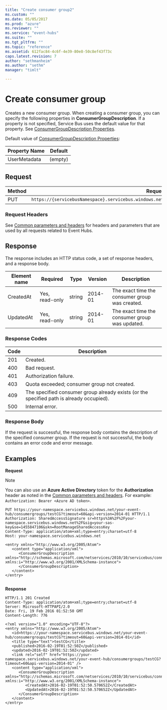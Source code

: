 ```yaml
---
title: "Create consumer group2"
ms.custom: ""
ms.date: 05/05/2017
ms.prod: "azure"
ms.reviewer: ""
ms.service: "event-hubs"
ms.suite: ""
ms.tgt_pltfrm: ""
ms.topic: "reference"
ms.assetid: 612fac84-4c6f-4e39-80e8-50c8ef43f73c
caps.latest.revision: 7
author: "sethmanheim"
ms.author: "sethm"
manager: "timlt"

---
```


# Create consumer group

Creates a new consumer group. When creating a consumer group, you can specify the following properties in **ConsumerGroupDescription**. If a property is not specified, Service Bus uses the default value for that property.  See [ConsumerGroupDescription Properties](/dotnet/api/microsoft.servicebus.messaging.consumergroupdescription).  
  
 Default value of [ConsumerGroupDescription Properties](/dotnet/api/microsoft.servicebus.messaging.consumergroupdescription):  
  
|Property Name|Default|  
|-------------------|-------------|  
|UserMetadata|(empty)|  
  
## Request  
  
|Method|Request URI|  
|------------|-----------------|  
|PUT|`https://{servicebusNamespace}.servicebus.windows.net/{eventHubPath}/consumergroups/{consumergroupName}`|  
  
### Request Headers  

See [Common parameters and headers](event-hubs-management-rest.md) for headers and parameters that are used by all requests related to Event Hubs.  
  
## Response  

The response includes an HTTP status code, a set of response headers, and a response body.  
  
|Element name|Required|Type|Version|Description|  
|------------------|--------------|----------|-------------|-----------------|  
|CreatedAt|Yes, read-only|string|2014-01|The exact time the consumer group was created.|  
|UpdatedAt|Yes, read-only|string|2014-01|The exact time the consumer group was updated.|  
  
### Response Codes  
  
|Code|Description|  
|----------|-----------------|  
|201|Created.|  
|400|Bad request.|  
|401|Authorization failure.|  
|403|Quota exceeded; consumer group not created.|  
|409|The specified consumer group already exists (or the specified path is already occupied).|  
|500|Internal error.|  
  
### Response Body  

If the request is successful, the response body contains the description of the specified consumer group. If the request is not successful, the body contains an error code and error message.  
  
## Examples  

**Request**  

> [!NOTE]
> You can also use an **Azure Active Directory** token for the **Authorization** header as noted in the [Common parameters and headers](event-hubs-management-rest.md). For example: `Authorization: Bearer <Azure AD token>`.
  
```  
PUT https://your-namespace.servicebus.windows.net/your-event-hub/consumergroups/testCG?timeout=60&api-version=2014-01 HTTP/1.1  
Authorization: SharedAccessSignature sr=https%3A%2F%2Fyour-namespace.servicebus.windows.net%2F&sig=your-sas-key&se=1455847106&skn=RootManageSharedAccessKey  
Content-Type: application/atom+xml;type=entry;charset=utf-8  
Host: your-namespace.servicebus.windows.net  
  
<entry xmlns="http://www.w3.org/2005/Atom">  
   <content type="application/xml">  
      <ConsumerGroupDescription xmlns="http://schemas.microsoft.com/netservices/2010/10/servicebus/connect" xmlns:i="http://www.w3.org/2001/XMLSchema-instance">  
      </ConsumerGroupDescription>  
   </content>  
</entry>  
  
```  
  
**Response**  
  
```  
HTTP/1.1 201 Created  
Content-Type: application/atom+xml;type=entry;charset=utf-8  
Server: Microsoft-HTTPAPI/2.0  
Date: Fri, 19 Feb 2016 01:52:50 GMT  
Content-Length: 776  
  
<?xml version="1.0" encoding="UTF-8"?>  
<entry xmlns="http://www.w3.org/2005/Atom">  
   <id>https://your-namespace.servicebus.windows.net/your-event-hub/consumergroups/testCG?timeout=60&api-version=2014-01</id>  
   <title type="text">testCG</title>  
   <published>2016-02-19T01:52:50Z</published>  
   <updated>2016-02-19T01:52:50Z</updated>  
   <link rel="self" href="https://your-namespace.servicebus.windows.net/your-event-hub/consumergroups/testCG?timeout=60&api-version=2014-01" />  
   <content type="application/xml">  
      <ConsumerGroupDescription xmlns="http://schemas.microsoft.com/netservices/2010/10/servicebus/connect" xmlns:i="http://www.w3.org/2001/XMLSchema-instance">  
         <CreatedAt>2016-02-19T01:52:50.570652Z</CreatedAt>  
         <UpdatedAt>2016-02-19T01:52:50.570652Z</UpdatedAt>  
      </ConsumerGroupDescription>  
   </content>  
</entry>  
```
